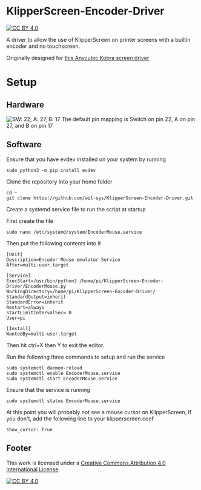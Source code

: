 # KlipperScreen-Encoder-Driver
[![CC BY 4.0][cc-by-shield]][cc-by]

A driver to allow the use of KlipperScreen on printer screens with a builtin encoder and no touchscreen.

Originally designed for [this Anycubic Kobra screen driver](https://github.com/jokubasver/Anycubic-Kobra-Go-Neo-LCD-Driver)

# Setup

## Hardware
![SW: 22, A: 27, B: 17](https://github.com/wil-sys/KlipperScreen-Encoder-Driver/blob/main/img/GPIOEnc.png?raw=true)
The default pin mapping is Switch on pin 22, A on pin 27, and B on pin 17

## Software
Ensure that you have evdev installed on your system by running 
```
sudo python3 -m pip install evdev
```
Clone the repository into your home folder
```
cd ~
git clone https://github.com/wil-sys/KlipperScreen-Encoder-Driver.git
```
Create a systemd service file to run the script at startup

First create the file
```
sudo nano /etc/systemd/system/EncoderMouse.service
```

Then put the following contents into it
```
[Unit]
Description=Encoder Mouse emulator Service
After=multi-user.target

[Service]
ExecStart=/usr/bin/python3 /home/pi/KlipperScreen-Encoder-Driver/EncoderMouse.py
WorkingDirectory=/home/pi/KlipperScreen-Encoder-Driver/
StandardOutput=inherit
StandardError=inherit
Restart=always
StartLimitIntervalSec= 0
User=pi

[Install]
WantedBy=multi-user.target
```
Then hit ctrl+X then Y to exit the editor.

Run the following three commands to setup and run the service 
```
sudo systemctl daemon-reload
sudo systemctl enable EncoderMouse.service
sudo systemctl start EncoderMouse.service
```

Ensure that the service is running
```
sudo systemctl status EncoderMouse.service
```

At this point you will probably not see a mouse cursor on KlipperScreen, if you don't, add the following line to your klipperscreen.conf
```
show_cursor: True
```

## Footer
This work is licensed under a
[Creative Commons Attribution 4.0 International License][cc-by].

[![CC BY 4.0][cc-by-image]][cc-by]

[cc-by]: http://creativecommons.org/licenses/by/4.0/
[cc-by-image]: https://i.creativecommons.org/l/by/4.0/88x31.png
[cc-by-shield]: https://img.shields.io/badge/License-CC%20BY%204.0-lightgrey.svg
